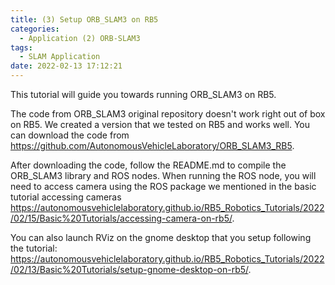 ```yaml
---
title: (3) Setup ORB_SLAM3 on RB5
categories:
  - Application (2) ORB-SLAM3
tags:
  - SLAM Application
date: 2022-02-13 17:12:21
---
```


This tutorial will guide you towards running ORB_SLAM3 on RB5.

The code from ORB_SLAM3 original repository doesn't work right out of box on RB5. We created a version that we tested on RB5 and works well. You can download the code from https://github.com/AutonomousVehicleLaboratory/ORB_SLAM3_RB5.

After downloading the code, follow the README.md to compile the ORB_SLAM3 library and ROS nodes. When running the ROS node, you will need to access camera using the ROS package we mentioned in the basic tutorial accessing cameras https://autonomousvehiclelaboratory.github.io/RB5_Robotics_Tutorials/2022/02/15/Basic%20Tutorials/accessing-camera-on-rb5/.

You can also launch RViz on the gnome desktop that you setup following the tutorial: https://autonomousvehiclelaboratory.github.io/RB5_Robotics_Tutorials/2022/02/13/Basic%20Tutorials/setup-gnome-desktop-on-rb5/.
